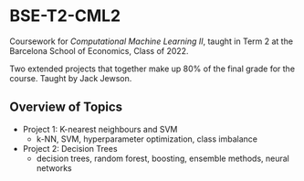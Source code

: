 # BSE-T2-CML2

Coursework for *Computational Machine Learning II*, taught in Term 2 at the Barcelona School of Economics, Class of 2022.

Two extended projects that together make up 80% of the final grade for the course. Taught by Jack Jewson.

## Overview of Topics
* Project 1: K-nearest neighbours and SVM
    * k-NN, SVM, hyperparameter optimization, class imbalance
* Project 2: Decision Trees
    * decision trees, random forest, boosting, ensemble methods, neural networks
